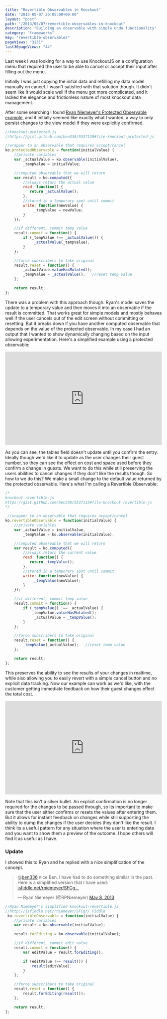 ```yaml
---
title: "Revertible Observables in Knockout"
date: "2013-05-07 20:05:00+00:00"
layout: "post"
path: "/2013/05/07/revertible-observables-in-knockout"
description: "Building an observable with simple undo functionality"
category: "frameworks"
key: "revertible-observables"
pageViews: "3131"
last30pageViews: "44"
---
```


Last week I was looking for a way to use KnockoutJS on a configuration menu that required the user to be able to cancel or accept their input after filling out the menu.

Initially I was just copying the initial data and refilling my data model manually on cancel.  I wasn't satisfied with that solution though.  It didn't seem like it would scale well if the menu got more complicated, and it lacked the elegance and frictionless nature of most knockout data management.

After some searching I found [Ryan Niemeyer's Protected Observable example][guardyourmodel], and it initially seemed like exactly what I wanted, a way to only persist changes to the view model if they were explicitly confirmed.

```javascript
//knockout-protected.js
//https://gist.github.com/ben336/5537138#file-knockout-protected-js

//wrapper to an observable that requires accept/cancel
ko.protectedObservable = function(initialValue) {
    //private variables
    var _actualValue = ko.observable(initialValue),
        _tempValue = initialValue;

    //computed observable that we will return
    var result = ko.computed({
        //always return the actual value
        read: function() {
           return _actualValue();
        },
        //stored in a temporary spot until commit
        write: function(newValue) {
             _tempValue = newValue;
        }
    });

    //if different, commit temp value
    result.commit = function() {
        if (_tempValue !== _actualValue()) {
             _actualValue(_tempValue);
        }
    };

    //force subscribers to take original
    result.reset = function() {
        _actualValue.valueHasMutated();
        _tempValue = _actualValue();   //reset temp value
    };

    return result;
};

```

There was a problem with this approach though.  Ryan's model saves the update to a temporary value and then moves it into an observable if the result is committed.  That works great for simple models and mostly behaves well if the user cancels out of the edit screen without committing or resetting. But it breaks down if you have another computed observable that depends on the value of the protected observable.  In my case I had an output that I wanted to show dynamically changing based on the input allowing experimentation.  Here's a simplified example using a protected observable:

<iframe width="100%" height="300" src="http://jsfiddle.net/tc299/4/embedded/" allowfullscreen="allowfullscreen" frameborder="0"></iframe>

As you can see, the tables field doesn't update until you confirm the entry. Ideally though we'd like it to update as the user changes their guest number, so they can see the effect on cost and space used before they confirm a change in guests.  We want to do this while still preserving the users abilities to cancel changes if they don't like the results though.  So how to we do this?  We make a small change to the default value returned by the protected observable.  Here's what I'm calling a Revertible Observable:



```javascript
/*
knockout-revertible.js
https://gist.github.com/ben336/5537115#file-knockout-revertible-js
*/

 //wrapper to an observable that requires accept/cancel
ko.revertibleObservable = function(initialValue) {
    //private variables
    var _actualValue = initialValue,
        _tempValue = ko.observable(initialValue);

    //computed observable that we will return
    var result = ko.computed({
        //always return the current value
        read: function() {
           return _tempValue();
        },
        //stored in a temporary spot until commit
        write: function(newValue) {
             _tempValue(newValue);
        }
    });

    //if different, commit temp value
    result.commit = function() {
        if (_tempValue() !== _actualValue) {
            _tempValue.valueHasMutated();
             _actualValue = _tempValue();
        }
    };

    //force subscribers to take original
    result.reset = function() {
        _tempValue(_actualValue);   //reset temp value
    };

    return result;
};

```

This preserves the ability to see the results of your changes in realtime, while also allowing you to easily revert with a simple cancel button and no explicit data tracking.  Now our example can work as we'd like, with the customer getting immediate feedback on how their guest changes effect the total cost.

<iframe width="100%" height="300" src="http://jsfiddle.net/QQYrL/4/embedded/" allowfullscreen="allowfullscreen" frameborder="0"></iframe>

Note that this isn't a silver bullet.  An explicit confirmation is no longer required for the changes to be passed through, so its important to make sure that the user either confirms or resets the values after entering them.  But it allows for instant feedback on changes while still supporting the ability to dump the changes if the user decides they don't like the result.  I think its a useful pattern for any situation where the user is entering data and you want to show them a preview of the outcome.  I hope others will find it as useful as I have.

### Update

I showed this to Ryan and he replied with a nice simplification of the concept.

<div>
<blockquote class="twitter-tweet"><p>@<a href="https://twitter.com/ben336">ben336</a> nice Ben. I have had to do something similar in the past. Here is a simplified version that I have used: <a href="http://t.co/IiqFe90kwi" title="http://jsfiddle.net/rniemeyer/SFCgr/">jsfiddle.net/rniemeyer/SFCg…</a></p>&mdash; Ryan Niemeyer (@RPNiemeyer) <a href="https://twitter.com/RPNiemeyer/status/331954950009663488">May 8, 2013</a></blockquote>
</div>

```javascript
//Ryan Niemeyer's simplified knockout-revertible.js
//http://jsfiddle.net/rniemeyer/SFCgr/ Fiddle
 ko.revertibleObservable = function(initialValue) {
    //private variables
    var result = ko.observable(initialValue);

    result.forEditing = ko.observable(initialValue);

    //if different, commit edit value
    result.commit = function() {
        var editValue = result.forEditing();

        if (editValue !== result()) {
            result(editValue);
        }
    };

    //force subscribers to take original
    result.reset = function() {
        result.forEditing(result());
    };

    return result;
};

```

[guardyourmodel]: http://www.knockmeout.net/2011/03/guard-your-model-accept-or-cancel-edits.html
